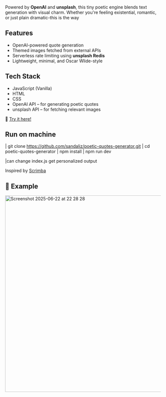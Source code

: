 Powered by **OpenAI** and **unsplash**, this tiny poetic engine blends text generation with visual charm. Whether you're feeling existential, romantic, or just plain dramatic-this is the way

##  Features

- OpenAI-powered quote generation  
- Themed images fetched from external APIs  
- Serverless rate limiting using **unsplash Redis**  
- Lightweight, minimal, and Oscar Wlide-style

##  Tech Stack

- JavaScript (Vanilla)
- HTML  
- CSS  
- OpenAI API – for generating poetic quotes  
- unsplash API – for fetching relevant images  

🔗 [Try it here!](https://sandaliz.github.io/poetic-quotes-generator/)

##  Run on machine

| git clone https://github.com/sandaliz/poetic-quotes-generator.git
| cd poetic-quotes-generator
| npm install
| npm run dev

|can change index.js get personalized output

Inspired by [Scrimba](https://scrimba.com/)

## 📸 Example
<img width="636" alt="Screenshot 2025-06-22 at 22 28 28" src="https://github.com/user-attachments/assets/45da7950-5109-436f-bb58-844dc1c2eaf8" />


